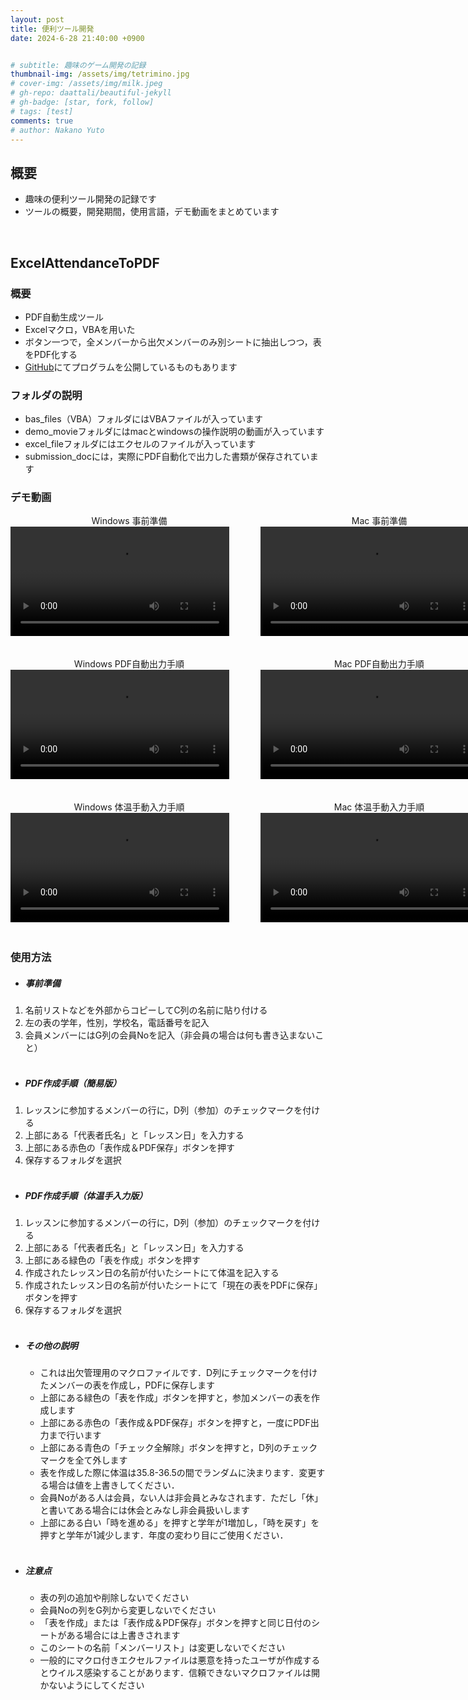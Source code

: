 ```yaml
---
layout: post
title: 便利ツール開発
date: 2024-6-28 21:40:00 +0900


# subtitle: 趣味のゲーム開発の記録
thumbnail-img: /assets/img/tetrimino.jpg
# cover-img: /assets/img/milk.jpeg
# gh-repo: daattali/beautiful-jekyll
# gh-badge: [star, fork, follow]
# tags: [test]
comments: true
# author: Nakano Yuto
---
```


<!-- 写真や動画で箇条書きの点を表示させないためのクラス -->
<!-- 使用するところの先頭で <ul class="no-bullet"><li> を差し込む-->
<style>
  .no-bullet {
    list-style-type: none;
    padding: 0;
  }
  .no-bullet li {
    display: flex;
    align-items: center;
    margin-bottom: 10px;
  }
  .no-bullet video, .no-bullet img {
    margin-right: 10px;
  }
</style>

<!-- 箇条書きを横に表示するクラス -->
<!-- 使用する先頭に <ul class="horizontal-list"><li> -->
<style>
  .horizontal-list {
    display: flex;
    padding: 0;
    list-style-type: none;
  }
  .horizontal-list li {
    display: flex;
    flex-direction: column;
    align-items: center;
    margin-right: 20px;
  }
  .horizontal-list video, .horizontal-list img {
    margin-bottom: 10px;
  }
</style>


## 概要
* 趣味の便利ツール開発の記録です
* ツールの概要，開発期間，使用言語，デモ動画をまとめています

<br>

## ExcelAttendanceToPDF
### 概要
* PDF自動生成ツール
* Excelマクロ，VBAを用いた
* ボタン一つで，全メンバーから出欠メンバーのみ別シートに抽出しつつ，表をPDF化する
* [GitHub](https://github.com/nyutonn/ExcelAttendanceToPDF)にてプログラムを公開しているものもあります


### フォルダの説明
* bas_files（VBA）フォルダにはVBAファイルが入っています
* demo_movieフォルダにはmacとwindowsの操作説明の動画が入っています
* excel_fileフォルダにはエクセルのファイルが入っています
* submission_docには，実際にPDF自動化で出力した書類が保存されています

### デモ動画
<ul class="horizontal-list">
    <li>Windows 事前準備
    <ul class="no-bullet"><li>
        <video width="350" controls>
        <source src="/assets/movie/windows_事前準備.mp4" type="video/mp4">
        </video></li></ul>
    </li>
    <li>Mac 事前準備
        <ul class="no-bullet"><li>
        <video width="350" controls>
        <source src="/assets/movie/mac_事前準備.mp4" type="video/mp4">
        </video></li></ul>
    </li>
</ul>
<ul class="horizontal-list">
    <li>Windows PDF自動出力手順
    <ul class="no-bullet"><li>
        <video width="350" controls>
        <source src="/assets/movie/windows_PDF保存_簡易版.mp4" type="video/mp4">
        </video></li></ul>
    </li>
    <li>Mac PDF自動出力手順
        <ul class="no-bullet"><li>
        <video width="350" controls>
        <source src="/assets/movie/mac_PDF保存_簡易版.mp4" type="video/mp4">
        </video></li></ul>
    </li>
</ul>
<ul class="horizontal-list">
    <li>Windows 体温手動入力手順
    <ul class="no-bullet"><li>
        <video width="350" controls>
        <source src="/assets/movie/windows_PDF保存_体温手動版.mp4.mp4" type="video/mp4">
        </video></li></ul>
    </li>
    <li>Mac 体温手動入力手順
        <ul class="no-bullet"><li>
        <video width="350" controls>
        <source src="/assets/movie/mac_PDF保存_体温手動版.mp4" type="video/mp4">
        </video></li></ul>
    </li>
</ul>


### 使用方法


* ##### 事前準備
1. 名前リストなどを外部からコピーしてC列の名前に貼り付ける
2. 左の表の学年，性別，学校名，電話番号を記入
3. 会員メンバーにはG列の会員Noを記入（非会員の場合は何も書き込まないこと）
<br><br>

* ##### PDF作成手順（簡易版）
1. レッスンに参加するメンバーの行に，D列（参加）のチェックマークを付ける
2. 上部にある「代表者氏名」と「レッスン日」を入力する
3. 上部にある赤色の「表作成＆PDF保存」ボタンを押す
4. 保存するフォルダを選択
<br><br>

* ##### PDF作成手順（体温手入力版）
1. レッスンに参加するメンバーの行に，D列（参加）のチェックマークを付ける
2. 上部にある「代表者氏名」と「レッスン日」を入力する
3. 上部にある緑色の「表を作成」ボタンを押す
4. 作成されたレッスン日の名前が付いたシートにて体温を記入する
5. 作成されたレッスン日の名前が付いたシートにて「現在の表をPDFに保存」ボタンを押す
6. 保存するフォルダを選択
<br><br>

* ##### その他の説明
  * これは出欠管理用のマクロファイルです．D列にチェックマークを付けたメンバーの表を作成し，PDFに保存します
  * 上部にある緑色の「表を作成」ボタンを押すと，参加メンバーの表を作成します
  * 上部にある赤色の「表作成＆PDF保存」ボタンを押すと，一度にPDF出力まで行います
  * 上部にある青色の「チェック全解除」ボタンを押すと，D列のチェックマークを全て外します
  * 表を作成した際に体温は35.8-36.5の間でランダムに決まります．変更する場合は値を上書きしてください．
  * 会員Noがある人は会員，ない人は非会員とみなされます．ただし「休」と書いてある場合には休会とみなし非会員扱いします
  * 上部にある白い「時を進める」を押すと学年が1増加し，「時を戻す」を押すと学年が1減少します．年度の変わり目にご使用ください．
<br><br>

* ##### 注意点
  * 表の列の追加や削除しないでください
  * 会員Noの列をG列から変更しないでください
  * 「表を作成」または「表作成＆PDF保存」ボタンを押すと同じ日付のシートがある場合には上書きされます
  * このシートの名前「メンバーリスト」は変更しないでください
  * 一般的にマクロ付きエクセルファイルは悪意を持ったユーザが作成するとウイルス感染することがあります．信頼できないマクロファイルは開かないようにしてください